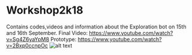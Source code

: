# Workshop2k18
Contains codes,videos and information about the Exploration bot on 15th and 16th September.
Final Video: https://www.youtube.com/watch?v=Sg4Z6yaYpM8
Prototype: https://www.youtube.com/watch?v=2Bxp0ccnpOc
![alt text](https://github.com/TeamRoboconBITSPilani/TeamRoboconBITSPilani.github.io/blob/master/images/gallery/w1.JPG)
